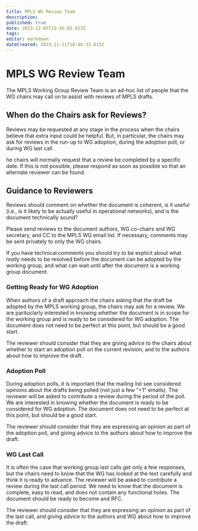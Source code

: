```yaml
---
title: MPLS WG Review Team
description: 
published: true
date: 2023-12-05T15:45:02.613Z
tags: 
editor: markdown
dateCreated: 2023-11-21T18:46:33.815Z
---
```


# MPLS WG Review Team
The MPLS Working Group Review Team is an ad-hoc list of people that the WG chairs may call on to assist with reviews of MPLS drafts.

## When do the Chairs ask for Reviews?
Reviews may be requested at any stage in the process when the chairs believe that extra input could be helpful. But, in particular, the chairs may ask for reviews in the run-up to WG adoption, during the adoption poll, or during WG last call.

he chairs will normally request that a review be completed by a specific date. If this is not possible, please respond as soon as possible so that an alternate reviewer can be found.

## Guidance to Reviewers
Reviews should comment on whether the document is coherent, is it useful (i.e., is it likely to be actually useful in operational networks), and is the document technically sound?  

Please send reviews to the document authors, WG co-chairs and WG secretary, and CC to the MPLS WG email list. If necessary, comments may be sent privately to only the WG chairs.

If you have technical comments you should try to be explicit about what *really* needs to be resolved before the document can be adopted by the working group, and what can wait until after the document is a working group document.

### Getting Ready for WG Adoption
When authors of a draft approach the chairs asking that the draft be adopted by the MPLS working group, the chairs may ask for a review. We are parituclarly interested in knowing whether the document is in scope for the working group and is ready to be considered for WG adoption. The document does not need to be perfect at this point, but should be a good start.

The reviewer should consider that they are giving advice to the chairs about whether to start an adoption poll on the current revision, and to the authors about how to improve the draft.

### Adoption Poll
During adoption polls, it is important that the mailing list see considered opinions about the drafts being polled (not just a few "+1" emails). The reviewer will be asked to contribute a review during the period of the poll. We are interested in knowing whether the document is ready to be considered for WG adoption. The document does not need to be perfect at this point, but should be a good start. 

The reviewer should consider that they are expressing an opinion as part of the adoption poll, and giving advice to the authors about how to improve the draft.

### WG Last Call
It is often the case that working group last calls get only a few responses, but the chairs need to know that the WG has looked at the text carefully and think it is ready to advance. The reviewer will be asked to contribute a review during the last call period. We need to know that the document is complete, easy to read, and does not contain any functional holes. The document should be ready to become and RFC.

The reviewer should consider that they are expressing an opinion as part of the last call, and giving advice to the authors and WG about how to improve the draft.